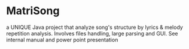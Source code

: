 # MatriSong
a UNIQUE Java project that analyze song's structure by lyrics & melody repetition analysis. Involves files handling, large parsing and GUI. See internal manual and power point presentation
